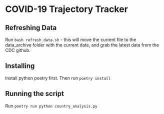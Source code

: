 # COVID-19 Trajectory Tracker

## Refreshing Data
Run `bash refresh_data.sh` - this will move the current file to the data_archive folder with the current date, and grab the latest data from the CDC github. 

## Installing
Install python poetry first. Then run `poetry install`

## Running the script

Run `poetry run python country_analysis.py`
